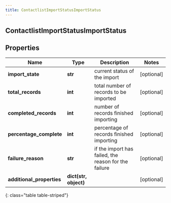 ```yaml
---
title: ContactlistImportStatusImportStatus
---
```

## ContactlistImportStatusImportStatus

## Properties

|Name | Type | Description | Notes|
|------------ | ------------- | ------------- | -------------|
| **import_state** | **str** | current status of the import | [optional] |
| **total_records** | **int** | total number of records to be imported | [optional] |
| **completed_records** | **int** | number of records finished importing | [optional] |
| **percentage_complete** | **int** | percentage of records finished importing | [optional] |
| **failure_reason** | **str** | if the import has failed, the reason for the failure | [optional] |
| **additional_properties** | **dict(str, object)** |  | [optional] |
{: class="table table-striped"}


